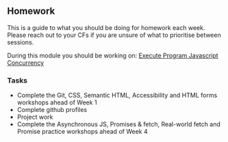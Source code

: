 ## Homework

This is a guide to what you should be doing for homework each week. Please reach out to your CFs if you are unsure of what to prioritise between sessions.

During this module you should be working on: [Execute Program Javascript Concurrency](https://www.executeprogram.com/courses/javascript-concurrency)

### Tasks

- Complete the Git, CSS, Semantic HTML, Accessibility and HTML forms workshops ahead of Week 1
- Complete github profiles
- Project work
- Complete the Asynchronous JS, Promises & fetch, Real-world fetch and Promise practice workshops ahead of Week 4

